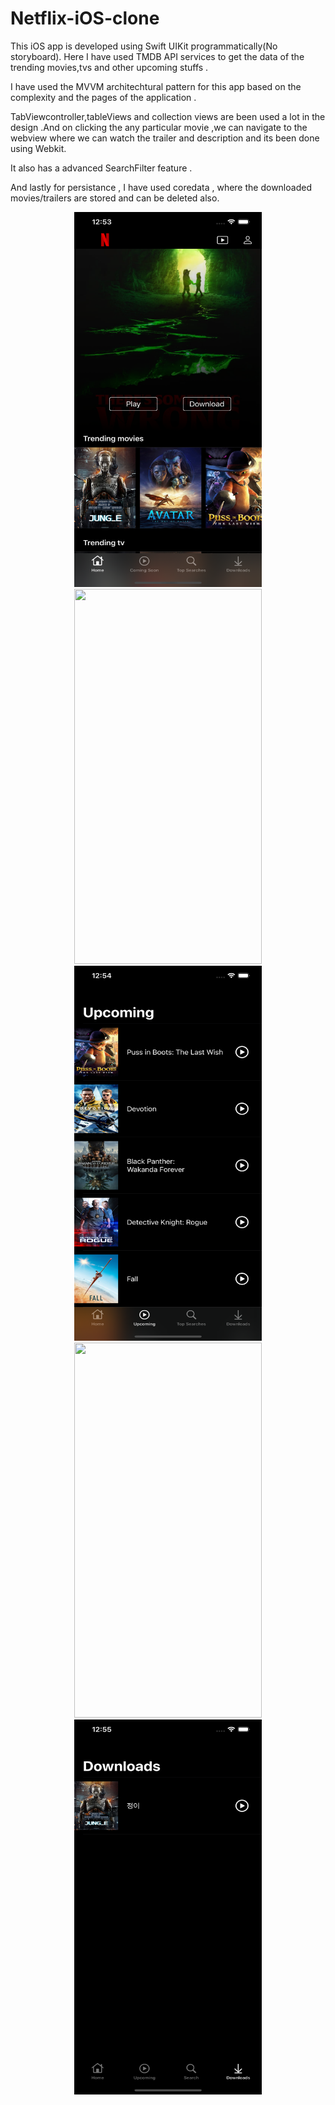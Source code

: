 # Netflix-iOS-clone

This iOS app is developed using Swift UIKit programmatically(No storyboard). Here I have used TMDB API services to get the data of the trending movies,tvs and other upcoming stuffs .

I have used the MVVM architechtural pattern for this app based on the complexity and the pages of the application .

TabViewcontroller,tableViews and collection views are been used a lot in the design .And on clicking the any particular movie ,we can navigate to the webview where we can watch the trailer and description and its been done using Webkit. 

It also has a advanced SearchFilter feature .

And lastly for persistance , I have used coredata , where the downloaded movies/trailers are stored and can be deleted also.


<p align="center">
    <img src= "display images/1.png" width =300 height =600>
    <img src= "display images/2.png" width =300 height =600>
     <img src= "display images/3.png" width =300 height =600>
      <img src= "display images/4.png" width =300 height =600>
       <img src= "display images/5.png" width =300 height =600>
  
</p>
